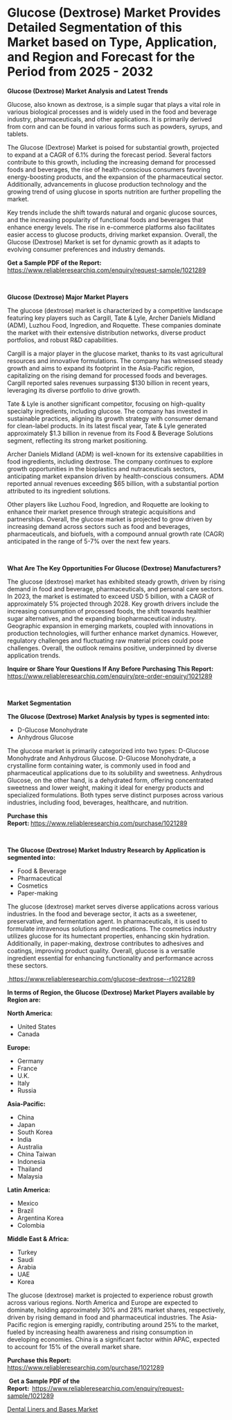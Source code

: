 <p><h1>Glucose (Dextrose) Market Provides Detailed Segmentation of this Market based on Type, Application, and Region and Forecast for the Period from 2025 - 2032</h1></p><p><strong>Glucose (Dextrose) Market Analysis and Latest Trends</strong></p>
<p><p>Glucose, also known as dextrose, is a simple sugar that plays a vital role in various biological processes and is widely used in the food and beverage industry, pharmaceuticals, and other applications. It is primarily derived from corn and can be found in various forms such as powders, syrups, and tablets. </p><p>The Glucose (Dextrose) Market is poised for substantial growth, projected to expand at a CAGR of 6.1% during the forecast period. Several factors contribute to this growth, including the increasing demand for processed foods and beverages, the rise of health-conscious consumers favoring energy-boosting products, and the expansion of the pharmaceutical sector. Additionally, advancements in glucose production technology and the growing trend of using glucose in sports nutrition are further propelling the market. </p><p>Key trends include the shift towards natural and organic glucose sources, and the increasing popularity of functional foods and beverages that enhance energy levels. The rise in e-commerce platforms also facilitates easier access to glucose products, driving market expansion. Overall, the Glucose (Dextrose) Market is set for dynamic growth as it adapts to evolving consumer preferences and industry demands.</p></p>
<p><strong>Get a Sample PDF of the Report:&nbsp;</strong> <a href="https://www.reliableresearchiq.com/enquiry/request-sample/1021289?utm_campaign=3103&utm_medium=2&utm_source=Github&utm_content=ia&utm_term=21032025&utm_id=glucose-dextrose">https://www.reliableresearchiq.com/enquiry/request-sample/1021289</a></p>
<p>&nbsp;</p>
<p><strong>Glucose (Dextrose) Major Market Players</strong></p>
<p><p>The glucose (dextrose) market is characterized by a competitive landscape featuring key players such as Cargill, Tate & Lyle, Archer Daniels Midland (ADM), Luzhou Food, Ingredion, and Roquette. These companies dominate the market with their extensive distribution networks, diverse product portfolios, and robust R&D capabilities.</p><p>Cargill is a major player in the glucose market, thanks to its vast agricultural resources and innovative formulations. The company has witnessed steady growth and aims to expand its footprint in the Asia-Pacific region, capitalizing on the rising demand for processed foods and beverages. Cargill reported sales revenues surpassing $130 billion in recent years, leveraging its diverse portfolio to drive growth.</p><p>Tate & Lyle is another significant competitor, focusing on high-quality specialty ingredients, including glucose. The company has invested in sustainable practices, aligning its growth strategy with consumer demand for clean-label products. In its latest fiscal year, Tate & Lyle generated approximately $1.3 billion in revenue from its Food & Beverage Solutions segment, reflecting its strong market positioning.</p><p>Archer Daniels Midland (ADM) is well-known for its extensive capabilities in food ingredients, including dextrose. The company continues to explore growth opportunities in the bioplastics and nutraceuticals sectors, anticipating market expansion driven by health-conscious consumers. ADM reported annual revenues exceeding $65 billion, with a substantial portion attributed to its ingredient solutions.</p><p>Other players like Luzhou Food, Ingredion, and Roquette are looking to enhance their market presence through strategic acquisitions and partnerships. Overall, the glucose market is projected to grow driven by increasing demand across sectors such as food and beverages, pharmaceuticals, and biofuels, with a compound annual growth rate (CAGR) anticipated in the range of 5-7% over the next few years.</p></p>
<p>&nbsp;</p>
<p><strong>What Are The Key Opportunities For Glucose (Dextrose) Manufacturers?</strong></p>
<p><p>The glucose (dextrose) market has exhibited steady growth, driven by rising demand in food and beverage, pharmaceuticals, and personal care sectors. In 2023, the market is estimated to exceed USD 5 billion, with a CAGR of approximately 5% projected through 2028. Key growth drivers include the increasing consumption of processed foods, the shift towards healthier sugar alternatives, and the expanding biopharmaceutical industry. Geographic expansion in emerging markets, coupled with innovations in production technologies, will further enhance market dynamics. However, regulatory challenges and fluctuating raw material prices could pose challenges. Overall, the outlook remains positive, underpinned by diverse application trends.</p></p>
<p><strong>Inquire or Share Your Questions If Any Before Purchasing This Report:</strong> <a href="https://www.reliableresearchiq.com/enquiry/pre-order-enquiry/1021289?utm_campaign=3103&utm_medium=2&utm_source=Github&utm_content=ia&utm_term=21032025&utm_id=glucose-dextrose">https://www.reliableresearchiq.com/enquiry/pre-order-enquiry/1021289</a></p>
<p>&nbsp;</p>
<p><strong>Market Segmentation</strong></p>
<p><strong>The Glucose (Dextrose) Market Analysis by types is segmented into:</strong></p>
<p><ul><li>D-Glucose Monohydrate</li><li>Anhydrous Glucose</li></ul></p>
<p><p>The glucose market is primarily categorized into two types: D-Glucose Monohydrate and Anhydrous Glucose. D-Glucose Monohydrate, a crystalline form containing water, is commonly used in food and pharmaceutical applications due to its solubility and sweetness. Anhydrous Glucose, on the other hand, is a dehydrated form, offering concentrated sweetness and lower weight, making it ideal for energy products and specialized formulations. Both types serve distinct purposes across various industries, including food, beverages, healthcare, and nutrition.</p></p>
<p><strong>Purchase this Report:&nbsp;</strong><a href="https://www.reliableresearchiq.com/purchase/1021289?utm_campaign=3103&utm_medium=2&utm_source=Github&utm_content=ia&utm_term=21032025&utm_id=glucose-dextrose">https://www.reliableresearchiq.com/purchase/1021289</a></p>
<p>&nbsp;</p>
<p><strong>The Glucose (Dextrose) Market Industry Research by Application is segmented into:</strong></p>
<p><ul><li>Food & Beverage</li><li>Pharmaceutical</li><li>Cosmetics</li><li>Paper-making</li></ul></p>
<p><p>The glucose (dextrose) market serves diverse applications across various industries. In the food and beverage sector, it acts as a sweetener, preservative, and fermentation agent. In pharmaceuticals, it is used to formulate intravenous solutions and medications. The cosmetics industry utilizes glucose for its humectant properties, enhancing skin hydration. Additionally, in paper-making, dextrose contributes to adhesives and coatings, improving product quality. Overall, glucose is a versatile ingredient essential for enhancing functionality and performance across these sectors.</p></p>
<p><a href="https://www.reliableresearchiq.com/glucose-dextrose--r1021289?utm_campaign=3103&utm_medium=2&utm_source=Github&utm_content=ia&utm_term=21032025&utm_id=glucose-dextrose">&nbsp;https://www.reliableresearchiq.com/glucose-dextrose--r1021289</a></p>
<p><strong>In terms of Region, the Glucose (Dextrose) Market Players available by Region are:</strong></p>
<p>
    <p> <strong> North America: </strong>
        <ul>
            <li>United States</li>
            <li>Canada</li>
        </ul>
        </p> 
    <p> <strong> Europe: </strong>
        <ul>
            <li>Germany</li>
            <li>France</li>
            <li>U.K.</li>
            <li>Italy</li>
            <li>Russia</li>
        </ul>
        </p> 
    <p> <strong> Asia-Pacific: </strong>
        <ul>
            <li>China</li>
            <li>Japan</li>
            <li>South Korea</li>
            <li>India</li>
            <li>Australia</li>
            <li>China Taiwan</li>
            <li>Indonesia</li>
            <li>Thailand</li>
            <li>Malaysia</li>
        </ul>
        </p> 
    <p> <strong> Latin America: </strong>
        <ul>
            <li>Mexico</li>
            <li>Brazil</li>
            <li>Argentina Korea</li>
            <li>Colombia</li>
        </ul>
        </p> 
    <p> <strong> Middle East & Africa: </strong>
        <ul>
            <li>Turkey</li>
            <li>Saudi</li>
            <li>Arabia</li>
            <li>UAE</li>
            <li>Korea</li>
        </ul>
    </p>
    </p>
<p><p>The glucose (dextrose) market is projected to experience robust growth across various regions. North America and Europe are expected to dominate, holding approximately 30% and 28% market shares, respectively, driven by rising demand in food and pharmaceutical industries. The Asia-Pacific region is emerging rapidly, contributing around 25% to the market, fueled by increasing health awareness and rising consumption in developing economies. China is a significant factor within APAC, expected to account for 15% of the overall market share.</p></p>
<p><strong>Purchase this Report: </strong><a href="https://www.reliableresearchiq.com/purchase/1021289?utm_campaign=3103&utm_medium=2&utm_source=Github&utm_content=ia&utm_term=21032025&utm_id=glucose-dextrose">https://www.reliableresearchiq.com/purchase/1021289</a></p>
<p>&nbsp;<strong>Get a Sample PDF of the Report:&nbsp;&nbsp;</strong><a href="https://www.reliableresearchiq.com/enquiry/request-sample/1021289?utm_campaign=3103&utm_medium=2&utm_source=Github&utm_content=ia&utm_term=21032025&utm_id=glucose-dextrose">https://www.reliableresearchiq.com/enquiry/request-sample/1021289</a></p>
<p><strong></strong></p>
<p><p><a href="https://github.com/wakerizaak8g/Market-Research-Report-List-1/blob/main/dental-liners-and-bases-market.md?utm_campaign=3103&utm_medium=2&utm_source=Github&utm_content=ia&utm_term=21032025&utm_id=glucose-dextrose">Dental Liners and Bases Market</a></p></p>